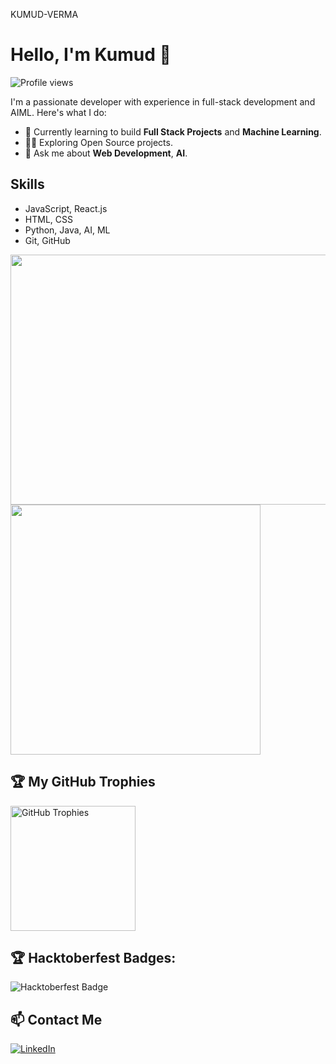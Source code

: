 KUMUD-VERMA
# Hello, I'm Kumud 👋

![Profile views](https://komarev.com/ghpvc/?username=KUMUD-TECH)

I'm a passionate developer with experience in full-stack development and AIML. Here's what I do:

- 🌱 Currently learning to build **Full Stack Projects** and **Machine Learning**.
- 👨‍💻 Exploring Open Source projects.
- 💬 Ask me about **Web Development**, **AI**.

## Skills
- JavaScript, React.js 
- HTML, CSS 
- Python, Java, AI, ML
- Git, GitHub
    
  
<a href="https://github.com/KUMUD-TECH">
  <img height=400 width= 600 align="center" src="https://github-readme-stats.vercel.app/api?username=KUMUD-TECH&show_icons=true&theme=light" />
</a>
<a href="https://github.com/KUMUD-TECH">
  <img width=400 align="center" src="https://github-readme-stats.vercel.app/api/top-langs/?username=anuraghazra&layout=pie" />
</a>

## 🏆 My GitHub Trophies
<a href="https://github.com/KUMUD-TECH">
  <img height=200 align="center" src="https://github-profile-trophy.vercel.app/?username=KUMUD-TECH&theme=transparent" alt="GitHub Trophies" />
</a>


## 🏆 Hacktoberfest Badges:
![Hacktoberfest Badge](https://holopin.me/@kumudtech)


## 📫 Contact Me
[![LinkedIn](https://img.shields.io/badge/LinkedIn-blue?logo=linkedin&logoColor=white&style=for-the-badge)](https://www.linkedin.com/in/kumud-verma-1sd9)




